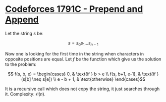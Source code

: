 # [Codeforces 1791C - Prepend and Append](https://codeforces.com/problemset/problem/1791/C)

Let the string $s$ be:

$$ s = s_0 s_1 \dots s_{n-1} $$

Now one is looking for the first time in the string when characters in opposite positions are equal. Let $f$ be the function which give us the solution to the problem:

$$ f(s, b, e) = \begin{cases}
0, & \text{if } b > e \\
f(s, b+1, e-1), & \text{if } (s[b] \neq s[e]) \\
e - b + 1, & \text{otherwise}
\end{cases}$$

It is a recursive call which does not copy the string, it just searches through it. Complexity: $\mathcal{O}(n)$.
